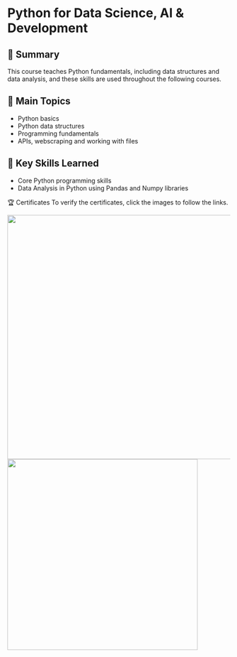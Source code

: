 
# Python for Data Science, AI & Development

## 📄 Summary
This course teaches Python fundamentals, including data structures and data analysis, and these skills are used throughout the following courses.

## 📑 Main Topics
* Python basics
* Python data structures
* Programming fundamentals
* APIs, webscraping and working with files

## 🔑 Key Skills Learned
* Core Python programming skills
* Data Analysis in Python using Pandas and Numpy libraries

🏆 Certificates
To verify the certificates, click the images to follow the links.


[<img src="https://user-images.githubusercontent.com/13508894/277576790-7bd57feb-3439-45ea-a4f8-af51951b4654.png" width="550">](https://www.coursera.org/account/accomplishments/verify/45P57Z2RPJTX)[<img src="https://user-images.githubusercontent.com/13508894/277576114-22ad0106-a2f1-4c46-86ea-35ad20019baa.png" width="430">](https://www.credly.com/badges/3f0ae036-d267-49f2-815e-9d908e7f1e46/public_url)
